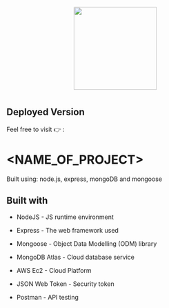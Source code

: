 <p align="center">
  
  <img width="192" src="<PROJECT/COMPANY_LOGO>" />
</p>
<h1 align="center"><NAME_OF_PROJECT></h1>
<p align="center"><b><PROJECT_DESCRIPTION></b></p>
</p>


<h2>Deployed Version</h2>
Feel free to visit 👉 :<SERVER_DEPLOYED_LINK>

# <NAME_OF_PROJECT>

Built using: node.js, express, mongoDB and mongoose

<h2>Built with</h2>

* NodeJS - JS runtime environment

* Express - The web framework used

* Mongoose - Object Data Modelling (ODM) library

* MongoDB Atlas - Cloud database service

* AWS Ec2 - Cloud Platform

* JSON Web Token - Security token

* Postman - API testing

